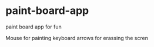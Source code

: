 # paint-board-app
paint board app for fun
 
Mouse for painting keyboard arrows for erassing the scren
